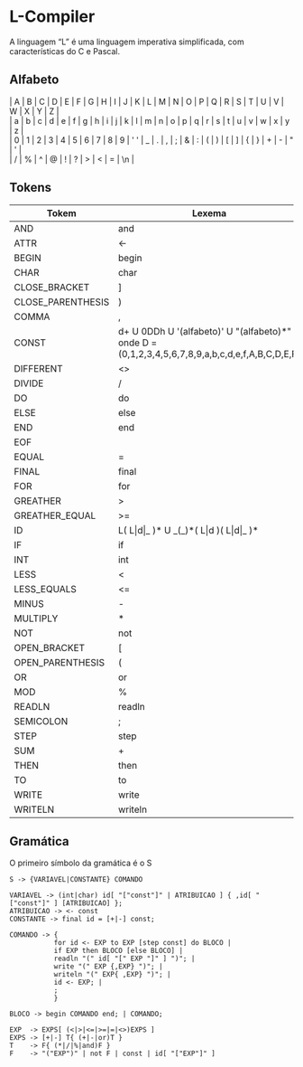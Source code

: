 # L-Compiler
A linguagem “L” é uma linguagem imperativa simplificada, com características do C e Pascal.

## Alfabeto
| A | B | C | D | E | F | G | H | I | J | K | L | M | N | O | P | Q | R | S | T | U | V | W | X | Y | Z |<br>
| a | b | c | d | e | f | g | h | i | j | k | l | m | n | o | p | q | r | s | t | u | v | w | x | y | z |<br>
| 0 | 1 | 2 | 3 | 4 | 5 | 6 | 7 | 8 | 9 | ' ' | _ | . | , | ; | & | : | ( | \) | [ | \] | \{ | \} | + | - | " | ' |<br>
| / | % | ^ | @ | ! | ? | > | < | = | \n |<br>

## Tokens
| Tokem | Lexema |
| --- | --- |
| AND | and |
| ATTR | <- |
| BEGIN | begin |
| CHAR | char |
| CLOSE_BRACKET | ] |
| CLOSE_PARENTHESIS | ) |
| COMMA | , |
| CONST | d+ U 0DDh U '(alfabeto)' U "(alfabeto)\*\" <br>onde D = (0,1,2,3,4,5,6,7,8,9,a,b,c,d,e,f,A,B,C,D,E,F)
| DIFFERENT | <> |
| DIVIDE | / |
| DO | do |
| ELSE | else |
| END | end |
| EOF |  |
| EQUAL | = |
| FINAL | final |
| FOR | for |
| GREATHER | > |
| GREATHER_EQUAL | >= |
| ID | L( L\|d\|\_ )\* U \_(\_)\*( L\|d )( L\|d\|\_ )* |
| IF | if |
| INT | int |
| LESS | < |
| LESS_EQUALS | <= |
| MINUS | - |
| MULTIPLY | \* |
| NOT | not |
| OPEN_BRACKET | [ |
| OPEN_PARENTHESIS | ( |
| OR | or |
| MOD | % |
| READLN | readln |
| SEMICOLON | ; |
| STEP | step |
| SUM | + |
| THEN | then |
| TO | to |
| WRITE | write |
| WRITELN | writeln |

## Gramática

O primeiro símbolo da gramática é o S

```
S -> {VARIAVEL|CONSTANTE} COMANDO

VARIAVEL -> (int|char) id[ "["const"]" | ATRIBUICAO ] { ,id[ "["const"]" ] [ATRIBUICAO] };
ATRIBUICAO -> <- const
CONSTANTE -> final id = [+|-] const;

COMANDO -> {
           for id <- EXP to EXP [step const] do BLOCO |
           if EXP then BLOCO [else BLOCO] |
           readln "(" id[ "[" EXP "]" ] ")"; |
           write "(" EXP {,EXP} ")"; |
           writeln "(" EXP{ ,EXP} ")"; |
           id <- EXP; |
           ;
           }

BLOCO -> begin COMANDO end; | COMANDO;

EXP  -> EXPS[ (<|>|<=|>=|=|<>)EXPS ]
EXPS -> [+|-] T{ (+|-|or)T }
T    -> F{ (*|/|%|and)F }
F    -> "("EXP")" | not F | const | id[ "["EXP"]" ]
```